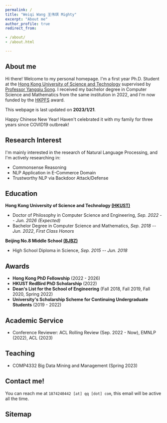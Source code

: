 ```yaml
---
permalink: /
title: "Weiqi Wang 王伟琪 Mighty"
excerpt: "About me"
author_profile: true
redirect_from:

- /about/
- /about.html

---
```


## About me

Hi there! Welcome to my personal homepage. I'm a first year Ph.D. Student at
the [Hong Kong University of Science and Technology](https://hkust.edu.hk/) supervised
by [Professor Yangqiu Song](https://www.cse.ust.hk/~yqsong/). I received my bachelor degree in Computer Science
and Mathematics from the same institution in 2022, and I'm now funded by
the [HKPFS](https://fytgs.hkust.edu.hk/scholarships/hong-kong-phd-fellowship-scheme) award.

This webpage is last updated on **2023/1/21**.

Happy Chinese New Year! Haven't celebrated it with my family for three years since COVID19 outbreak!

## Research Interest

I'm mainly interested in the research of Natural Language Processing, and I'm actively researching in:

- Commonsense Reasoning
- NLP Application in E-Commerce Domain
- Trustworthy NLP via Backdoor Attack/Defense

## Education

**Hong Kong University of Science and Technology [(HKUST)](https://hkust.edu.hk/)**

- Doctor of Philosophy in Computer Science and Engineering,  *Sep. 2022 -- Jun. 2026 (Expected)*
- Bachelor Degree in Computer Science and Mathematics,  *Sep. 2018 -- Jun. 2022*, *First Class Honors*

**Beijing No.8 Middle School [(BJBZ)](http://www.no8ms.bj.cn/)**

- High School Diploma in Science, *Sep. 2015 -- Jun. 2018*

## Awards

* **Hong Kong PhD Fellowship** (2022 - 2026)
* **HKUST RedBird PhD Scholarship** (2022)
* **Dean's List for the School of Engineering** (Fall 2018, Fall 2019, Fall 2020, Spring 2022)
* **University's Scholarship Scheme for Continuing Undergraduate Students** (2019 - 2022)

## Academic Service

* Conference Reviewer: ACL Rolling Review (Sep. 2022 - Now), EMNLP (2022), ACL (2023)

## Teaching

* COMP4332 Big Data Mining and Management (Spring 2023)

## Contact me!

You can reach me at `1874240442 [at] qq [dot] com`, this email will be active all the time.

## Sitemap

<script type='text/javascript' id='clustrmaps' src='//cdn.clustrmaps.com/map_v2.js?cl=ffffff&w=700&t=tt&d=DE2rC1_XQk9C3olzhHZGibG_eT8m4xfWcetZ15Zm4mQ&co=2d78ad&cmo=3acc3a&cmn=ff5353&ct=ffffff'></script>